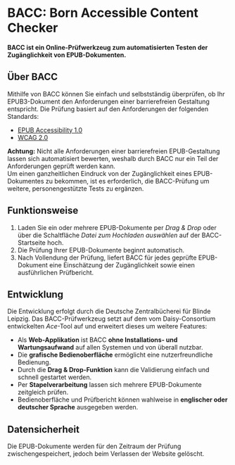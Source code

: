 # BACC: Born Accessible Content Checker

__BACC ist ein Online-Prüfwerkzeug zum automatisierten Testen der Zugänglichkeit von EPUB-Dokumenten.__

## Über BACC
Mithilfe von BACC können Sie einfach und selbstständig überprüfen, ob Ihr EPUB3-Dokument den Anforderungen einer barrierefreien Gestaltung entspricht.
Die Prüfung basiert auf den Anforderungen der folgenden Standards:
*	[EPUB Accessibility 1.0](http://www.idpf.org/epub/a11y/accessibility-20170105.html)
*	[WCAG 2.0](http://www.w3.org/TR/2008/REC-WCAG20-20081211/)
  
__Achtung:__ Nicht alle Anforderungen einer barrierefreien EPUB-Gestaltung lassen sich automatisiert bewerten, weshalb durch BACC nur ein Teil der Anforderungen geprüft werden kann.   
Um einen ganzheitlichen Eindruck von der Zugänglichkeit eines EPUB-Dokumentes zu bekommen, ist es erforderlich, die BACC-Prüfung um weitere, personengestützte Tests zu ergänzen.

## Funktionsweise
1. Laden Sie ein oder mehrere EPUB-Dokumente per *Drag & Drop* oder über die Schaltfläche *Datei zum Hochladen auswählen* auf der BACC-Startseite hoch.
2. Die Prüfung Ihrer EPUB-Dokumente beginnt automatisch.
3. Nach Vollendung der Prüfung, liefert BACC für jedes geprüfte EPUB-Dokument eine Einschätzung der Zugänglichkeit sowie einen ausführlichen Prüfbericht.

## Entwicklung
Die Entwicklung erfolgt durch die Deutsche Zentralbücherei für Blinde Leipzig.
Das BACC-Prüfwerkzeug setzt auf dem vom Daisy-Consortium entwickelten *Ace*-Tool auf und erweitert dieses um weitere Features:
*	Als __Web-Applikation__ ist BACC __ohne Installations- und Wartungsaufwand__ auf allen Systemen und von überall nutzbar.
*	Die __grafische Bedienoberfläche__ ermöglicht eine nutzerfreundliche Bedienung.
*	Durch die __Drag & Drop-Funktion__ kann die Validierung einfach und schnell gestartet werden.
*	Per __Stapelverarbeitung__ lassen sich mehrere EPUB-Dokumente zeitgleich prüfen.
*	Bedienoberfläche und Prüfbericht können wahlweise in __englischer oder deutscher Sprache__ ausgegeben werden.

## Datensicherheit
Die EPUB-Dokumente werden für den Zeitraum der Prüfung zwischengespeichert, jedoch beim Verlassen der Website gelöscht.
